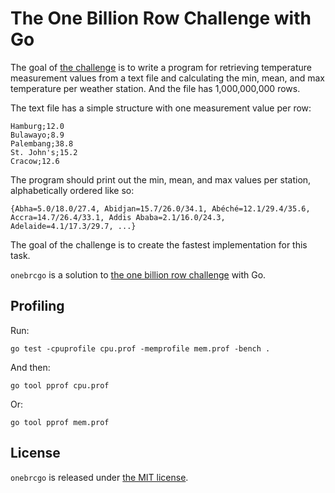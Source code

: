 # The One Billion Row Challenge with Go

The goal of [the challenge](https://scalabledeveloper.com/posts/one-billion-row-challenge/) is to write a program for retrieving temperature measurement values from a text file and calculating the min, mean, and max temperature per weather station. And the file has 1,000,000,000 rows.

The text file has a simple structure with one measurement value per row:

```
Hamburg;12.0
Bulawayo;8.9
Palembang;38.8
St. John's;15.2
Cracow;12.6
```

The program should print out the min, mean, and max values per station, alphabetically ordered like so:

```
{Abha=5.0/18.0/27.4, Abidjan=15.7/26.0/34.1, Abéché=12.1/29.4/35.6, Accra=14.7/26.4/33.1, Addis Ababa=2.1/16.0/24.3, Adelaide=4.1/17.3/29.7, ...}
```

The goal of the challenge is to create the fastest implementation for this task.

`onebrcgo` is a solution to [the one billion row challenge](https://scalabledeveloper.com/posts/one-billion-row-challenge/) with Go.

## Profiling

Run:

```shell
go test -cpuprofile cpu.prof -memprofile mem.prof -bench .
```

And then:

```shell
go tool pprof cpu.prof
```

Or:

```shell
go tool pprof mem.prof
```

## License

`onebrcgo` is released under [the MIT license](./LICENSE).